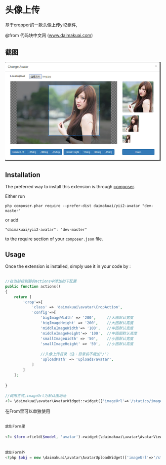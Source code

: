 头像上传
====
基于cropper的一款头像上传yii2组件,

@from 代码块中文网 (www.daimakuai.com)

截图
------------

![daimakuai](https://raw.githubusercontent.com/daimakuai/yii2-avatar/master/pic.jpg)

Installation
------------

The preferred way to install this extension is through [composer](http://getcomposer.org/download/).

Either run

```
php composer.phar require --prefer-dist daimakuai/yii2-avatar "dev-master"
```

or add

```
"daimakuai/yii2-avatar": "dev-master"
```

to the require section of your `composer.json` file.


Usage
-----

Once the extension is installed, simply use it in your code by  :

```php

//在当前控制器的actions中添加如下配置
public function actions()
{
    return [
        'crop'=>[
            'class' => 'daimakuai\avatar\CropAction',
            'config'=>[
                'bigImageWidth' => '200',     //大图默认宽度
                'bigImageHeight' => '200',    //大图默认高度
                'middleImageWidth'=> '100',   //中图默认宽度
                'middleImageHeight'=> '100',  //中图图默认高度
                'smallImageWidth' => '50',    //小图默认宽度
                'smallImageHeight' => '50',   //小图默认高度
                
                //头像上传目录（注：目录前不能加"/"）
                'uploadPath' => 'uploads/avatar',
            ]
        ]
    ]; 
    
}
 
//调用方式,imageUrl为默认图地址
<?= \daimakuai\avatar\AvatarWidget::widget(['imageUrl'=>'/statics/images/avatar/avatar.jpg']); ?>
```
在From里可以单独使用
```php

放到Form里

<?= $form->field($model, 'avatar')->widget(\daimakuai\avatar\AvatarViewWidget::className()) ?>


放到Form外
<?php $obj = new \daimakuai\avatar\AvatarUploadWidget(['imageUrl'=>'/statics/images/avatar/avatar.jpg']);echo $obj->setFooter(); ?>

```
